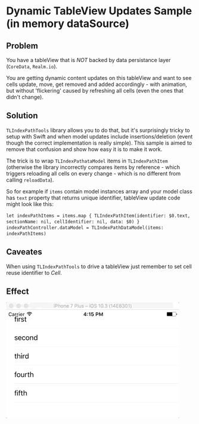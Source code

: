 
# Dynamic TableView Updates Sample (in memory dataSource)

## Problem

You have a tableView that is *NOT* backed by data persistance layer (`CoreData`, `Realm.io`). 

You are getting dynamic content updates on this tableView and want to see cells update, move, get removed and added accordingly - with animation, but without 'flickering' caused by refreshing all cells (even the ones that didn't change). 

## Solution

`TLIndexPathTools` library allows you to do that, but it's surprisingly tricky to setup with Swift and when model updates include insertions/deletion (event though the correct implementation is really simple). This sample is aimed to remove that confusion and show how easy it is to make it work.

The trick is to wrap `TLIndexPathataModel` items in `TLIndexPathItem` (otherwise the library incorrectly compares items by reference - which triggers reloading all cells on every change - which is no different from calling `reloadData`).

So for example if `items` contain model instances array and your model class has `text` property that returns unique identifier, tableView update code might look like this:  

```
let indexPathItems = items.map { TLIndexPathItem(identifier: $0.text, sectionName: nil, cellIdentifier: nil, data: $0) }
indexPathController.dataModel = TLIndexPathDataModel(items: indexPathItems)
```

## Caveates 

When using `TLIndexPathTools` to drive a tableView just remember to set cell reuse identifier to *Cell*. 

## Effect

![](DynamicTableViewUpdates.gif)
